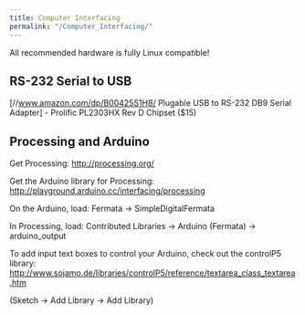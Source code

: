 ```yaml
---
title: Computer Interfacing
permalink: "/Computer_Interfacing/"
---
```


All recommended hardware is fully Linux compatible!

RS-232 Serial to USB
--------------------

\[//www.amazon.com/dp/B00425S1H8/ Plugable USB to RS-232 DB9 Serial Adapter\] - Prolific PL2303HX Rev D Chipset ($15)

Processing and Arduino
----------------------

Get Processing: <http://processing.org/>

Get the Arduino library for Processing: <http://playground.arduino.cc/interfacing/processing>

On the Arduino, load: Fermata → SimpleDigitalFermata

In Processing, load: Contributed Libraries → Arduino (Fermata) → arduino_output

To add input text boxes to control your Arduino, check out the controlP5 library: <http://www.sojamo.de/libraries/controlP5/reference/textarea_class_textarea.htm>

(Sketch → Add Library → Add Library)